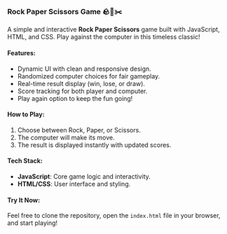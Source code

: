 
### Rock Paper Scissors Game 🪨📄✂️

A simple and interactive **Rock Paper Scissors** game built with JavaScript, HTML, and CSS. Play against the computer in this timeless classic!

#### Features:
- Dynamic UI with clean and responsive design.  
- Randomized computer choices for fair gameplay.  
- Real-time result display (win, lose, or draw).  
- Score tracking for both player and computer.  
- Play again option to keep the fun going!

#### How to Play:
1. Choose between Rock, Paper, or Scissors.  
2. The computer will make its move.  
3. The result is displayed instantly with updated scores.  

#### Tech Stack:
- **JavaScript**: Core game logic and interactivity.  
- **HTML/CSS**: User interface and styling.  

#### Try It Now:
Feel free to clone the repository, open the `index.html` file in your browser, and start playing!
